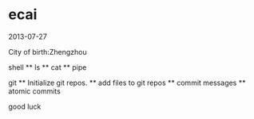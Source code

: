 ecai
====
2013-07-27

City of birth:Zhengzhou


shell 
** ls 
** cat 
** pipe

git 
** Initialize git repos. 
** add files to git repos 
** commit messages 
** atomic commits


good luck

